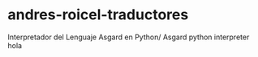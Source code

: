 andres-roicel-traductores
=========================

Interpretador del Lenguaje Asgard en Python/ Asgard python interpreter
hola
